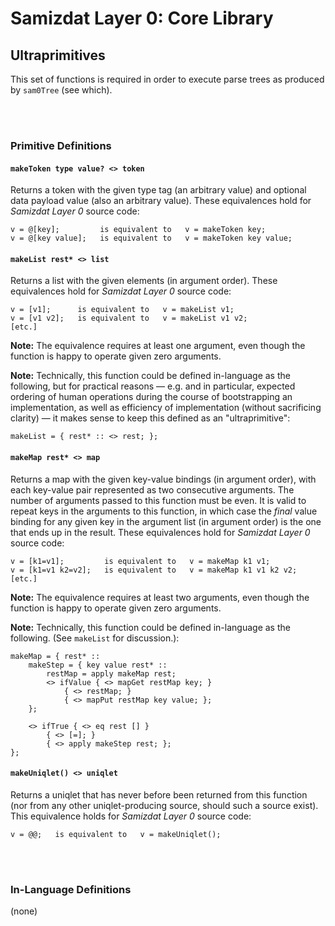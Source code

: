 Samizdat Layer 0: Core Library
==============================

Ultraprimitives
---------------

This set of functions is required in order to execute
parse trees as produced by `sam0Tree` (see which).

<br><br>
### Primitive Definitions


#### `makeToken type value? <> token`

Returns a token with the given type tag (an arbitrary value)
and optional data payload value (also an arbitrary value). These
equivalences hold for *Samizdat Layer 0* source code:

```
v = @[key];         is equivalent to   v = makeToken key;
v = @[key value];   is equivalent to   v = makeToken key value;
```

#### `makeList rest* <> list`

Returns a list with the given elements (in argument order).
These equivalences hold for *Samizdat Layer 0* source code:

```
v = [v1];      is equivalent to   v = makeList v1;
v = [v1 v2];   is equivalent to   v = makeList v1 v2;
[etc.]
```

**Note:** The equivalence requires at least one argument, even though
the function is happy to operate given zero arguments.

**Note:** Technically, this function could be defined in-language as the
following, but for practical reasons &mdash; e.g. and in particular,
expected ordering of human operations during the course of
bootstrapping an implementation, as well as efficiency of
implementation (without sacrificing clarity) &mdash; it makes sense to
keep this defined as an "ultraprimitive":

```
makeList = { rest* :: <> rest; };
```

#### `makeMap rest* <> map`

Returns a map with the given key-value bindings (in argument
order), with each key-value pair represented as two consecutive
arguments. The number of arguments passed to this function must be
even. It is valid to repeat keys in the arguments to this function, in
which case the *final* value binding for any given key in the argument
list (in argument order) is the one that ends up in the result. These
equivalences hold for *Samizdat Layer 0* source code:

```
v = [k1=v1];         is equivalent to   v = makeMap k1 v1;
v = [k1=v1 k2=v2];   is equivalent to   v = makeMap k1 v1 k2 v2;
[etc.]
```

**Note:** The equivalence requires at least two arguments, even though
the function is happy to operate given zero arguments.

**Note:** Technically, this function could be defined in-language as the
following. (See `makeList` for discussion.):

```
makeMap = { rest* ::
    makeStep = { key value rest* ::
        restMap = apply makeMap rest;
        <> ifValue { <> mapGet restMap key; }
            { <> restMap; }
            { <> mapPut restMap key value; };
    };

    <> ifTrue { <> eq rest [] }
        { <> [=]; }
        { <> apply makeStep rest; };
};
```

#### `makeUniqlet() <> uniqlet`

Returns a uniqlet that has never before been returned from this
function (nor from any other uniqlet-producing source, should such a
source exist). This equivalence holds for *Samizdat Layer 0* source
code:

```
v = @@;   is equivalent to   v = makeUniqlet();
```


<br><br>
### In-Language Definitions

(none)
